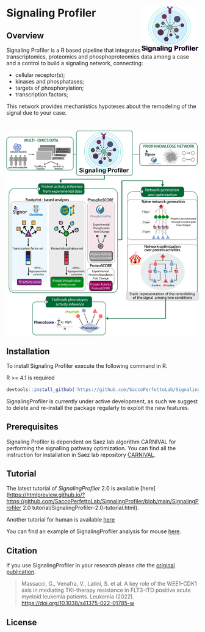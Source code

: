 # Signaling Profiler <img src="./img/signaling_profiler_new.png" align="right" width="150" height="120"/>

## Overview

Signaling Profiler is a R based pipeline that integrates transcriptomics, proteomics and phosphoproteomics data among a case and a control to build a signaling network, connecting:

-   cellular receptor(s);
-   kinases and phosphatases;
-   targets of phosphorylation;
-   transcription factors;

This network provides mechanistics hypoteses about the remodeling of the signal due to your case.

# <img src="./img/SP_workflow_README.png" align="center"/>

## Installation

To install Signaling Profiler execute the following command in R.

R \>= 4.1 is required

``` r
devtools::install_github('https://github.com/SaccoPerfettoLab/SignalingProfiler/')
```

SignalingProfiler is currently under active development, as such we suggest to delete and re-install the package regularly 
to exploit the new features. 

## Prerequisites

Signaling Profiler is dependent on Saez lab algorithm CARNIVAL for performing the signalling pathway optimization. You can find all the instruction for installation in Saez lab repository [CARNIVAL](https://saezlab.github.io/CARNIVAL/).

## Tutorial

The latest tutorial of *SignalingProfiler* 2.0 is available [here](https://htmlpreview.github.io/?https://github.com/SaccoPerfettoLab/SignalingProfiler/blob/main/SignalingProfiler 2.0 tutorial/SignalingProfiler-2.0-tutorial.html).

Another tutorial for human is available [here](https://htmlpreview.github.io/?https://github.com/SaccoPerfettoLab/SignalingProfiler/blob/main/vignettes/SP_vignette_human.html)

You can find an example of SignalingProfiler analysis for mouse [here](https://htmlpreview.github.io/?https://github.com/SaccoPerfettoLab/SignalingProfiler/blob/main/vignettes/SignalingProfiler_vignette.html). 

## Citation
If you use SignalingProfiler in your research please cite the [original publication](https://www.nature.com/articles/s41375-022-01785-w).

> Massacci, G., Venafra, V., Latini, S. et al. A key role of the WEE1-CDK1 axis in mediating TKI-therapy resistance in FLT3-ITD positive acute myeloid leukemia patients. Leukemia (2022). https://doi.org/10.1038/s41375-022-01785-w

## License
